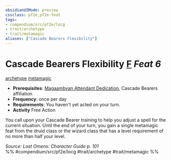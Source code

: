 ```yaml
---
obsidianUIMode: preview
cssclass: pf2e,pf2e-feat
tags:
- compendium/src/pf2e/locg
- trait/archetype
- trait/metamagic
aliases: ["Cascade Bearers Flexibility"]
---
```

# Cascade Bearers Flexibility  [F](rules/core-rulebook/chapter-9-playing-the-game.md#Actions "Free Action") *Feat 6*  
[archetype](rules/traits/archetype.md)  [metamagic](rules/traits/metamagic.md)  

- **Prerequisites**: [Magaambyan Attendant Dedication](compendium/feats/magaambyan-attendant-dedication-locg.md), Cascade Bearers affiliation
- **Frequency**: once per day
- **Requirements**: You haven't yet acted on your turn.
- **Activity** Free Action

You call upon your Cascade Bearer training to help you adjust a spell for the current situation. Until the end of your turn, you gain a single metamagic feat from the druid class or the wizard class that has a level requirement of no more than half your level.

*Source: Lost Omens: Character Guide p. 101*  
%% #compendium/src/pf2e/locg #trait/archetype #trait/metamagic %%